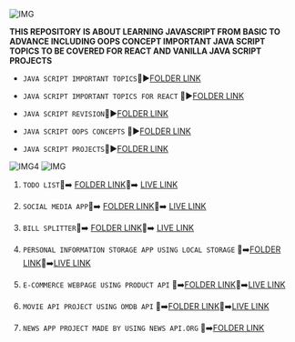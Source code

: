
![IMG](https://img.shields.io/badge/JAVASCRIPT%20REPOSITORY%20---%23ED1C24
)
 

 **THIS REPOSITORY IS ABOUT LEARNING JAVASCRIPT FROM BASIC TO ADVANCE INCLUDING OOPS CONCEPT IMPORTANT JAVA SCRIPT TOPICS TO BE COVERED FOR REACT AND VANILLA JAVA SCRIPT PROJECTS**


- `JAVA SCRIPT IMPORTANT TOPICS`:file_folder::arrow_forward:[FOLDER LINK](https://github.com/kapilsarkar/ADVANCE-JAVASCRIPT/tree/main/ADVANCE%20JAVASCRIPT-CONCEPTS)

- `JAVA SCRIPT IMPORTANT TOPICS FOR REACT` :file_folder::arrow_forward:[FOLDER LINK](https://github.com/kapilsarkar/ADVANCE-JAVASCRIPT/tree/main/IMPORTANT%20%20JAVASCRIPT%20TOPICS%20FOR%20REACT)


- `JAVA SCRIPT REVISION`:file_folder::arrow_forward:[FOLDER LINK](https://github.com/kapilsarkar/ADVANCE-JAVASCRIPT/tree/main/JAVA%20SCRIPT%20REVISION)


- `JAVA SCRIPT OOPS CONCEPTS` :file_folder::arrow_forward:[FOLDER LINK](https://github.com/kapilsarkar/ADVANCE-JAVASCRIPT/tree/main/OOPS%20CONCEPT%20IN%20JAVA%20SCRIPT/SECOND%20PART)


- `JAVA SCRIPT PROJECTS`:file_folder::arrow_forward:[FOLDER LINK](https://github.com/kapilsarkar/ADVANCE-JAVASCRIPT/tree/main/JAVA%20SCRIPT%20PROJECTS)



![IMG4](https://img.shields.io/badge/IMPORTANT%20PROJECTS%20---%23FF5733
) ![IMG](https://img.shields.io/badge/VANILLA%20%20JAVASCRIPT%20---?style=social
)

1. `TODO LIST`:open_file_folder::arrow_right: [FOLDER LINK](https://github.com/kapilsarkar/ADVANCE-JAVASCRIPT/tree/main/JAVA%20SCRIPT%20PROJECTS/TO%20DO%20LIST):red_circle::arrow_right:  [LIVE LINK](https://todoappkapil.netlify.app/)

1. `SOCIAL MEDIA APP`:open_file_folder::arrow_right: [FOLDER LINK](https://github.com/kapilsarkar/ADVANCE-JAVASCRIPT/tree/main/JAVA%20SCRIPT%20PROJECTS/SOCIAL%20MEDIA):red_circle::arrow_right: [LIVE LINK](https://socialmedappiakapil.netlify.app/)

1. `BILL SPLITTER`:open_file_folder::arrow_right: [FOLDER LINK](https://github.com/kapilsarkar/ADVANCE-JAVASCRIPT/tree/main/JAVA%20SCRIPT%20PROJECTS/BILL%20SPLITTER):red_circle::arrow_right: [LIVE LINK](https://billsplitterkapil.netlify.app/)



1. `PERSONAL INFORMATION STORAGE APP USING LOCAL STORAGE` :open_file_folder::arrow_right:[FOLDER LINK](https://github.com/kapilsarkar/ADVANCE-JAVASCRIPT/tree/main/JAVA%20SCRIPT%20PROJECTS/PERSONAL%20INFORMATION%20STORE):red_circle::arrow_right:[LIVE LINK](https://perstoreappkapil.netlify.app/)

1. `E-COMMERCE WEBPAGE USING PRODUCT API` :open_file_folder::arrow_right:[FOLDER LINK](https://github.com/kapilsarkar/ADVANCE-JAVASCRIPT/tree/main/JAVA%20SCRIPT%20PROJECTS/PRODUCT%20API%20PROJECT):red_circle::arrow_right:[LIVE LINK](https://productapikapilsarkar.netlify.app/)



1. `MOVIE API PROJECT USING OMDB API` :open_file_folder::arrow_right:[FOLDER LINK](https://github.com/kapilsarkar/ADVANCE-JAVASCRIPT/tree/main/JAVA%20SCRIPT%20PROJECTS/MOVIE%20API):red_circle::arrow_right:[LIVE LINK](https://kapilmovieproject.netlify.app/)


1. `NEWS APP PROJECT MADE BY USING NEWS API.ORG` :open_file_folder::arrow_right:[FOLDER LINK](https://github.com/kapilsarkar/ADVANCE-JAVASCRIPT/tree/main/JAVA%20SCRIPT%20PROJECTS/NEWS%20APP)
